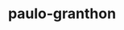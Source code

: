 ---
title: paulo-granthon
github: https://github.com/paulo-granthon
mode: dark
transition: 1s
score: 60.0
archetype:
- Little Bit of Everything
---